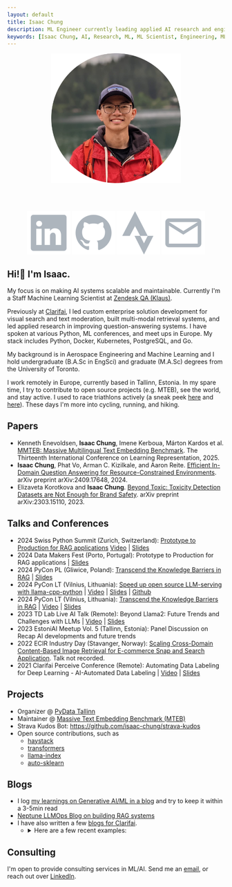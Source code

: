 ```yaml
---
layout: default
title: Isaac Chung
description: ML Engineer currently leading applied AI research and engineering in Europe.
keywords: [Isaac Chung, AI, Research, ML, ML Scientist, Engineering, ML Engineer, Generative AI]
---
```


<center><img src="img/profile-circle.png" width="300" height="300"/></center>

<br /><br />
<center>
  <a class="icon-link" target="_blank" href="https://www.linkedin.com/in/isaac-chung/"><img src="icons/linkedin.svg"/></a>
  <a class="icon-link" target="_blank" href="https://github.com/isaac-chung"><img src="icons/github.svg"/></a>
  <a class="icon-link" target="_blank" href="https://www.strava.com/athletes/17796761"><img src="icons/strava.svg"/></a>
  <a class="icon-link" target="_blank" href="mailto:chungisaac1217@gmail.com"><img src="icons/mail.svg"/></a>
</center>

## Hi!👋 I'm Isaac.
My focus is on making AI systems scalable and maintainable. Currently I'm a Staff Machine Learning Scientist at [Zendesk QA (Klaus)](https://www.zendesk.com/service/quality-assurance/).

Previously at [Clarifai](https://www.clarifai.com/), I led custom enterprise solution development for visual search and text moderation, built multi-modal retrieval systems, and led applied research in improving question-answering systems. I have spoken at various Python,  ML conferences, and meet ups in Europe. My stack includes Python, Docker, Kubernetes, PostgreSQL, and Go. 

My background is in Aerospace Engineering and Machine Learning and I hold undergraduate (B.A.Sc in EngSci) and graduate (M.A.Sc) degrees from the University of Toronto. 

I work remotely in Europe, currently based in Tallinn, Estonia. In my spare time, I try to contribute to open source projects (e.g. MTEB), see the world, and stay active. I used to race triathlons actively (a sneak peek [here](https://triathlon.org/athletes/profile/126314/isaac-chung) and [here](https://sportstats.one/results/101584?focus=156&type=pid)). These days I'm more into cycling, running, and hiking. 





## Papers
* Kenneth Enevoldsen, **Isaac Chung**, Imene Kerboua, Márton Kardos et al. [MMTEB: Massive Multilingual Text Embedding Benchmark](https://openreview.net/forum?id=zl3pfz4VCV). The Thirteenth International Conference on Learning Representation, 2025. 
* **Isaac Chung**, Phat Vo, Arman C. Kizilkale, and Aaron Reite. [Efficient In-Domain Question Answering for Resource-Constrained Environments](https://arxiv.org/abs/2409.17648). arXiv preprint arXiv:2409.17648, 2024. 
* Elizaveta Korotkova and **Isaac Chung**. [Beyond Toxic: Toxicity Detection Datasets are Not Enough for Brand Safety](https://arxiv.org/abs/2303.15110). arXiv preprint arXiv:2303.15110, 2023. 

## Talks and Conferences
* 2024 Swiss Python Summit (Zurich, Switzerland): [Prototype to Production for RAG applications](https://pretalx.sifs0005.infs.ch/swiss-python-summit-2024/talk/99V9FC/) [Video](https://youtu.be/K-KhenQ3Scw?si=NDuiYk3acztovUti) | [Slides](https://drive.google.com/file/d/1R9uMi8zxqTgu5YIg3MDg438JCvxX8Fm3/view?usp=sharing)
* 2024 Data Makers Fest (Porto, Portugal): Prototype to Production for RAG applications | [Slides](https://drive.google.com/file/d/1-58_qMcAXxDnf3iZIToGx7FACeJJmTl3/view?usp=sharing)
* 2024 PyCon PL (Gliwice, Poland): [Transcend the Knowledge Barriers in RAG](https://pl.pycon.org/2024/en/agenda/) | [Slides](https://drive.google.com/file/d/1QUzd5etK0gd9aucXZs8rVyrcPhu-vDSk/view?usp=sharing)
* 2024 PyCon LT (Vilnius, Lithuania): [Speed up open source LLM-serving with llama-cpp-python](https://pycon.lt/2024/talks/DHBLXW) | [Video](https://www.youtube.com/watch?v=jmjR7kMaAak) | [Slides](https://drive.google.com/file/d/1obze3UXqRgNakPIadt-cvlzMwGjfVK-G/view?usp=sharing) | [Github](https://github.com/isaac-chung/llama-cpp-python-chat)
* 2024 PyCon LT (Vilnius, Lithuania): [Transcend the Knowledge Barriers in RAG](https://pycon.lt/2024/talks/HFXHRV) | [Video](https://www.youtube.com/watch?v=KpXkFCUJhVo) | [Slides](https://drive.google.com/file/d/1WMTYLg-doX9DGfDDO53RFGRC_uMFB5_I/view?usp=sharing)
* 2023 TD Lab Live AI Talk (Remote): Beyond Llama2: Future Trends and Challenges with LLMs | [Video](https://youtu.be/Su3f31HQ7eU) | [Slides](pdf/TD_Lab_Live_Talk-Beyond_Llama2.pdf)
* 2023 EstoniAI Meetup Vol. 5 (Tallinn, Estonia): Panel Discussion on Recap AI developments and future trends
* 2022 ECIR Industry Day (Stavanger, Norway): [Scaling Cross-Domain Content-Based Image Retrieval for E-commerce Snap and Search Application](https://arxiv.org/abs/2204.11593). Talk not recorded.
* 2021 Clarifai Perceive Conference (Remote): Automating Data Labeling for Deep Learning - AI-Automated Data Labeling | [Video](https://www.youtube.com/watch?v=8drVLIaI_iA) | [Slides](https://drive.google.com/file/d/1uO4uEOofBz5aISdcE7dyPyII4wzSvkHw/view?usp=sharing)

## Projects
* Organizer @ [PyData Tallinn](https://www.meetup.com/pydata-tallinn/)
* Maintainer @ [Massive Text Embedding Benchmark (MTEB)](https://github.com/embeddings-benchmark/mteb)
* Strava Kudos Bot: https://github.com/isaac-chung/strava-kudos
* Open source contributions, such as 
  - [haystack](https://github.com/deepset-ai/haystack)
  - [transformers](https://github.com/huggingface/transformers)
  - [llama-index](https://github.com/run-llama/llama_index)
  - [auto-sklearn](https://github.com/automl/auto-sklearn)

## Blogs
* I log [my learnings on Generative AI/ML in a blog](/blog) and try to keep it within a 3-5min read
* [Neptune LLMOps Blog on building RAG systems](https://neptune.ai/blog/building-and-evaluating-rag-system-using-langchain-ragas-neptune)
* I have also written a few [blogs for Clarifai](https://www.clarifai.com/blog).
  * <details>
      <summary>Here are a few recent examples:</summary>

      * [Supercharge your LLM via Retrieval Augmented Fine-tuning](https://www.clarifai.com/blog/supercharge-your-llm-via-retrieval-augmented-fine-tuning)
      * [The Landscape of Multimodal Evaluation Benchmarks](https://www.clarifai.com/blog/the-landscape-of-multimodal-evaluation-benchmarks)
      * [Do LLMs Reign Supreme In Few-Shot NER? Part III](https://www.clarifai.com/blog/do-llms-reign-supreme-in-few-shot-ner-part-iii)
      * [Do LLMs Reign Supreme In Few-Shot NER? Part II](https://www.clarifai.com/blog/do-llms-reign-supreme-in-few-shot-ner-part-ii)
      * [Do LLMs Reign Supreme In Few-Shot NER?](https://www.clarifai.com/blog/do-llms-reign-supreme-in-few-shot-ner)
      * [Multi-modal Moderation](https://www.clarifai.com/blog/the-future-of-content-how-multimodal-moderation-is-changing-the-game)
      * [A Comprehensive Guide To Vector Search](https://www.clarifai.com/blog/finding-what-you-need-a-comprehensive-guide-to-vector-search)
    </details>


## Consulting
I'm open to provide consulting services in ML/AI. Send me an [email](mailto:chungisaac1217@gmail.com), or reach out over [LinkedIn](https://www.linkedin.com/in/isaac-chung/). 
